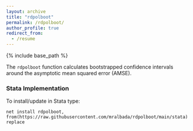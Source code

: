 ```yaml
---
layout: archive
title: "rdpolboot"
permalink: /rdpolboot/
author_profile: true
redirect_from:
  - /resume
---
```


{% include base_path %}

The `rdpolboot` function calculates bootstrapped confidence intervals around the asymptotic mean squared error (AMSE).

### Stata Implementation
To install/update in Stata type:

```
net install rdpolboot, from(https://raw.githubusercontent.com/mralbada/rdpolboot/main/stata) replace
```
